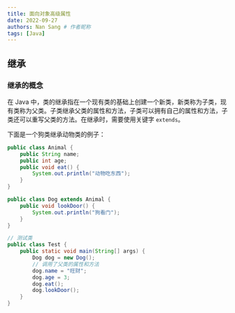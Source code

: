 ```yaml
---
title: 面向对象高级属性
date: 2022-09-27
authors: Nan Sang # 作者昵称
tags: [Java]
---
```

## 继承

### 继承的概念

在 Java 中，类的继承指在一个现有类的基础上创建一个新类，新类称为子类，现有类称为父类。子类继承父类的属性和方法，子类可以拥有自己的属性和方法，子类还可以重写父类的方法。在继承时，需要使用关键字 `extends`。  

下面是一个狗类继承动物类的例子：

```java
public class Animal {
    public String name;
    public int age;
    public void eat() {
        System.out.println("动物吃东西");
    }
}

public class Dog extends Animal {
    public void lookDoor() {
        System.out.println("狗看门");
    }
}

// 测试类
public class Test {
    public static void main(String[] args) {
        Dog dog = new Dog();
        // 调用了父类的属性和方法
        dog.name = "旺财";
        dog.age = 3;
        dog.eat();
        dog.lookDoor();
    }
}
```
